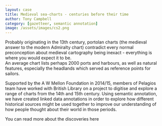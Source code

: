 ```yaml
---
layout: case
title: Medieval sea-charts - centuries before their time
author: Tony Campbell
category: [gazetteer, semantic annotation]
image: /assets/images/cs2.png
---
```


Probably originating in the 13th century, portolan charts (the medieval answer to the modern Admiralty chart) contradict every normal preconception about
medieval cartography being inexact  - everything is where you would expect it to be.  
An average chart lists perhaps 2000 ports and harbours, as well as natural features, especially the headlands which served as reference
points for sailors.

Supported by the A W Mellon Foundation in 2014/15, members of Pelagios team have worked with British Library on a project to digitise
and explore a range of charts from the 14th and 15th century. Using semantic annotation, we have created linked data annotations in order
to explore how different historical sources might be used together to improve our understanding of how people thought about their world
in those periods.

You can read more about the discoveries here
